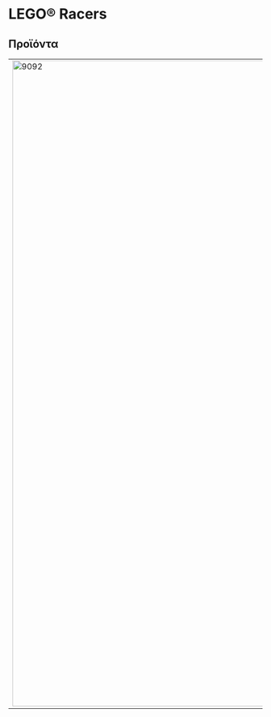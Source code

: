 <h1>LEGO® Racers</h1>
<h2>Προϊόντα</h2>
<table>
<tr>
<td rowspan="2"><img alt="9092" src="https://www.lego.com/cdn/product-assets/product.img.pri/9092_prod.jpg" width="1280"></td>
<td><b>9092 Τρελός Δαίμονας</b></td>
</tr>
<tr>
<td>Πίσω από το τιμόνι του πανίσχυρου monster truck Τρελού Δαίμονας, ο Ντέβον Ντέρντεβιλ είναι έτοιμος να αποδείξει ότι μπορεί να αντιμετωπίσει οποιονδήποτε στην Monster Truck Arena. Δείτε τον Ντέβον να εκτοξεύεται από το monster truck του κάθε φορά που συγκρούεται με εμπόδια και άλλα οχήματα! Το σετ περιλαμβάνει τη μίνι φιγούρα Ντέβον Ντέρντεβιλ.</td>
</tr>
</table>